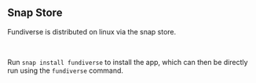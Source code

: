 ## Snap Store

Fundiverse is distributed on linux via the snap store. 

<br>

Run ```snap install fundiverse``` to install the app, which can then be directly run using the ```fundiverse``` command.